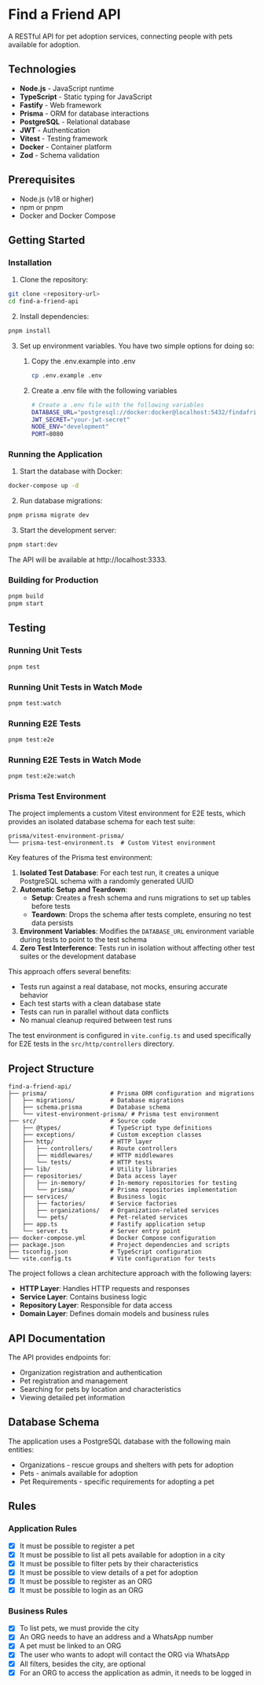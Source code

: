 # Find a Friend API

A RESTful API for pet adoption services, connecting people with pets available for adoption.

## Technologies

- **Node.js** - JavaScript runtime
- **TypeScript** - Static typing for JavaScript
- **Fastify** - Web framework
- **Prisma** - ORM for database interactions
- **PostgreSQL** - Relational database
- **JWT** - Authentication
- **Vitest** - Testing framework
- **Docker** - Container platform
- **Zod** - Schema validation

## Prerequisites

- Node.js (v18 or higher)
- npm or pnpm
- Docker and Docker Compose

## Getting Started

### Installation

1. Clone the repository:
```bash
git clone <repository-url>
cd find-a-friend-api
```

2. Install dependencies:
```bash
pnpm install
```

3. Set up environment variables. You have two simple options for doing so:

    1. Copy the .env.example into .env 
       ```bash
       cp .env.example .env
       ```

    2. Create a .env file with the following variables
        ```bash
        # Create a .env file with the following variables
        DATABASE_URL="postgresql://docker:docker@localhost:5432/findafriend?schema=public"
        JWT_SECRET="your-jwt-secret"
        NODE_ENV="development"
        PORT=8080
        ```

### Running the Application

1. Start the database with Docker:
```bash
docker-compose up -d
```

2. Run database migrations:
```bash
pnpm prisma migrate dev
```

3. Start the development server:
```bash
pnpm start:dev
```

The API will be available at http://localhost:3333.

### Building for Production

```bash
pnpm build
pnpm start
```

## Testing

### Running Unit Tests

```bash
pnpm test
```

### Running Unit Tests in Watch Mode

```bash
pnpm test:watch
```

### Running E2E Tests

```bash
pnpm test:e2e
```

### Running E2E Tests in Watch Mode

```bash
pnpm test:e2e:watch
```

### Prisma Test Environment

The project implements a custom Vitest environment for E2E tests, which provides an isolated database schema for each test suite:

```
prisma/vitest-environment-prisma/
└── prisma-test-environment.ts  # Custom Vitest environment
```

Key features of the Prisma test environment:

1. **Isolated Test Database**: For each test run, it creates a unique PostgreSQL schema with a randomly generated UUID
2. **Automatic Setup and Teardown**: 
   - **Setup**: Creates a fresh schema and runs migrations to set up tables before tests
   - **Teardown**: Drops the schema after tests complete, ensuring no test data persists
3. **Environment Variables**: Modifies the `DATABASE_URL` environment variable during tests to point to the test schema
4. **Zero Test Interference**: Tests run in isolation without affecting other test suites or the development database

This approach offers several benefits:
- Tests run against a real database, not mocks, ensuring accurate behavior
- Each test starts with a clean database state
- Tests can run in parallel without data conflicts
- No manual cleanup required between test runs

The test environment is configured in `vite.config.ts` and used specifically for E2E tests in the `src/http/controllers` directory.

## Project Structure

```
find-a-friend-api/
├── prisma/                  # Prisma ORM configuration and migrations
│   ├── migrations/          # Database migrations
│   ├── schema.prisma        # Database schema
│   └── vitest-environment-prisma/ # Prisma test environment
├── src/                     # Source code
│   ├── @types/              # TypeScript type definitions
│   ├── exceptions/          # Custom exception classes
│   ├── http/                # HTTP layer
│   │   ├── controllers/     # Route controllers
│   │   ├── middlewares/     # HTTP middlewares
│   │   └── tests/           # HTTP tests
│   ├── lib/                 # Utility libraries
│   ├── repositories/        # Data access layer
│   │   ├── in-memory/       # In-memory repositories for testing
│   │   └── prisma/          # Prisma repositories implementation
│   ├── services/            # Business logic
│   │   ├── factories/       # Service factories
│   │   ├── organizations/   # Organization-related services
│   │   └── pets/            # Pet-related services
│   ├── app.ts               # Fastify application setup
│   └── server.ts            # Server entry point
├── docker-compose.yml       # Docker Compose configuration
├── package.json             # Project dependencies and scripts
├── tsconfig.json            # TypeScript configuration
└── vite.config.ts           # Vite configuration for tests
```

The project follows a clean architecture approach with the following layers:
- **HTTP Layer**: Handles HTTP requests and responses
- **Service Layer**: Contains business logic
- **Repository Layer**: Responsible for data access
- **Domain Layer**: Defines domain models and business rules

## API Documentation

The API provides endpoints for:
- Organization registration and authentication
- Pet registration and management
- Searching for pets by location and characteristics
- Viewing detailed pet information

## Database Schema

The application uses a PostgreSQL database with the following main entities:
- Organizations - rescue groups and shelters with pets for adoption
- Pets - animals available for adoption
- Pet Requirements - specific requirements for adopting a pet

## Rules

### Application Rules

- [x] It must be possible to register a pet
- [x] It must be possible to list all pets available for adoption in a city
- [x] It must be possible to filter pets by their characteristics
- [x] It must be possible to view details of a pet for adoption
- [x] It must be possible to register as an ORG
- [x] It must be possible to login as an ORG

### Business Rules

- [x] To list pets, we must provide the city
- [x] An ORG needs to have an address and a WhatsApp number
- [x] A pet must be linked to an ORG
- [x] The user who wants to adopt will contact the ORG via WhatsApp
- [x] All filters, besides the city, are optional
- [x] For an ORG to access the application as admin, it needs to be logged in